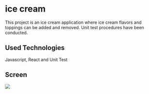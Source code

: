 <h1> ice cream </h1>

This project is an ice cream application where ice cream flavors and toppings can be added and removed. Unit test procedures have been conducted.

<h2> Used Technologies </h2>

Javascript, React and Unit Test 

<h2> Screen </h2>

![](Screen.gif)
